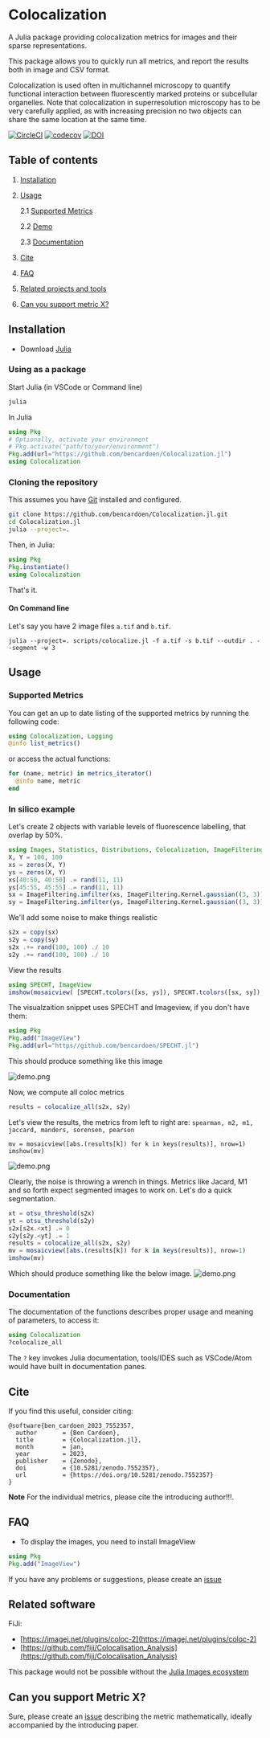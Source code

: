 # Colocalization

A Julia package providing colocalization metrics for images and their sparse representations.

This package allows you to quickly run all metrics, and report the results both in image and CSV format.

Colocalization is used often in multichannel microscopy to quantify functional interaction between fluorescently marked proteins or subcellular organelles.
Note that colocalization in superresolution microscopy has to be very carefully applied, as with increasing precision no two objects can share the same location at the same time.

[![CircleCI](https://dl.circleci.com/status-badge/img/gh/bencardoen/Colocalization.jl/tree/main.svg?style=svg&circle-token=50ed75938474a05f8c9ed7343d9d6134131f5519)](https://dl.circleci.com/status-badge/redirect/gh/bencardoen/Colocalization.jl/tree/main) [![codecov](https://codecov.io/gh/bencardoen/Colocalization.jl/branch/main/graph/badge.svg?token=50R4ZYYY1V)](https://codecov.io/gh/bencardoen/Colocalization.jl) [![DOI](https://zenodo.org/badge/DOI/10.5281/zenodo.7552357.svg)](https://doi.org/10.5281/zenodo.7552357)

## Table of contents
1. [Installation](#installation)
2. [Usage](#usage)

    2.1 [Supported Metrics](#metrics)
    
    2.2 [Demo](#demo)

    2.3 [Documentation](#docs)

3. [Cite](#cite)
4. [FAQ](#faq)
5. [Related projects and tools](#related)
6. [Can you support metric X?](#support)


<a name="installation"></a>
## Installation
- Download [Julia](https://julialang.org/learning/getting-started/)


### Using as a package
Start Julia (in VSCode or Command line)
```bash
julia
```
In Julia
```julia
using Pkg
# Optionally, activate your environment
# Pkg.activate("path/to/your/environment")
Pkg.add(url="https://github.com/bencardoen/Colocalization.jl")
using Colocalization
```

### Cloning the repository
This assumes you have [Git](https://git-scm.com/downloads) installed and configured.
```bash
git clone https://github.com/bencardoen/Colocalization.jl.git
cd Colocalization.jl
julia --project=.
```
Then, in Julia:
```julia
using Pkg
Pkg.instantiate()
using Colocalization
```
That's it.

#### On Command line
Let's say you have 2 image files `a.tif` and `b.tif`.
```
julia --project=. scripts/colocalize.jl -f a.tif -s b.tif --outdir . --segment -w 3
```

<a name="usage"></a>
## Usage

<a name="metrics"></a>
### Supported Metrics 

You can get an up to date listing of the supported metrics by running the following code:
```julia
using Colocalization, Logging
@info list_metrics()
```
or access the actual functions:
```julia
for (name, metric) in metrics_iterator()
  @info name, metric
end
```

<a name="demo"></a>
### In silico example

Let's create 2 objects with variable levels of fluorescence labelling, that overlap by 50%.
```julia
using Images, Statistics, Distributions, Colocalization, ImageFiltering, Random
X, Y = 100, 100
xs = zeros(X, Y)
ys = zeros(X, Y)
xs[40:50, 40:50] .= rand(11, 11)
ys[45:55, 45:55] .= rand(11, 11)
sx = ImageFiltering.imfilter(xs, ImageFiltering.Kernel.gaussian((3, 3)))
sy = ImageFiltering.imfilter(ys, ImageFiltering.Kernel.gaussian((3, 3)))
```
We'll add some noise to make things realistic
```julia
s2x = copy(sx)
s2y = copy(sy)
s2x .+= rand(100, 100) ./ 10
s2y .+= rand(100, 100) ./ 10
```
View the results
```julia
using SPECHT, ImageView
imshow(mosaicview( [SPECHT.tcolors([xs, ys]), SPECHT.tcolors([sx, sy]), SPECHT.tcolors([s2x, s2y])], nrow=1))
```

The visualzaition snippet uses SPECHT and Imageview, if you don't have them:
```julia
using Pkg
Pkg.add("ImageView")
Pkg.add(url="https//github.com/bencardoen/SPECHT.jl")
```

This should produce something like this image

![demo.png](demo.png)

Now, we compute all coloc metrics
```julia
results = colocalize_all(s2x, s2y)
```
Let's view the results, the metrics from left to right are: `spearman, m2, m1, jaccard, manders, sorensen, pearson`
```
mv = mosaicview([abs.(results[k]) for k in keys(results)], nrow=1)
imshow(mv)
```

![demo.png](resultsnseg.png)

Clearly, the noise is throwing a wrench in things. Metrics like Jacard, M1 and so forth expect segmented images to work on.
Let's do a quick segmentation.
```julia
xt = otsu_threshold(s2x)
yt = otsu_threshold(s2y)
s2x[s2x.<xt] .= 0
s2y[s2y.<yt] .= 1
results = colocalize_all(s2x, s2y)
mv = mosaicview([abs.(results[k]) for k in keys(results)], nrow=1)
imshow(mv)
```
Which should produce something like the below image.
![demo.png](resultseg.png)

<a name="docs"></a>
### Documentation
The documentation of the functions describes proper usage and meaning of parameters, to access it:
```julia
using Colocalization
?colocalize_all
```
The `?` key invokes Julia documentation, tools/IDES such as VSCode/Atom would have built in documentation panes.

 <a name="cite"></a>
## Cite
If you find this useful, consider citing:
```bibtext
@software{ben_cardoen_2023_7552357,
  author       = {Ben Cardoen},
  title        = {Colocalization.jl},
  month        = jan,
  year         = 2023,
  publisher    = {Zenodo},
  doi          = {10.5281/zenodo.7552357},
  url          = {https://doi.org/10.5281/zenodo.7552357}
}
```

**Note** For the individual metrics, please cite the introducing author!!!.

<a name="faq"></a>
## FAQ
- To display the images, you need to install ImageView
```julia
using Pkg
Pkg.add("ImageView")
```
If you have any problems or suggestions, please create an [issue](https://github.com/bencardoen/Colocalization.jl/issues/new/choose)

 <a name="related"></a>
## Related software
FiJi:
- [https://imagej.net/plugins/coloc-2](https://imagej.net/plugins/coloc-2)
- [https://github.com/fiji/Colocalisation_Analysis](https://github.com/fiji/Colocalisation_Analysis)

This package would not be possible without the [Julia Images ecosystem](https://juliaimages.org/latest/)

<a name="support"></a>
## Can you support Metric X?
Sure, please create an [issue](https://github.com/bencardoen/Colocalization.jl/issues/new/choose) describing the metric mathematically, ideally accompanied by the introducing paper.
